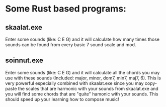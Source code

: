 # Some Rust based programs:

## skaalat.exe

Enter some sounds (like: C E G) and it will calculate how many times those sounds can be found from every basic 7 sound scale and mod.

## soinnut.exe

Enter some sounds (like: C E G) and it will calculate all the chords you may use with these sounds (Included: major, minor, dom7, min7, maj7, 6). This is very powerful especially combined with skaalat.exe since you may copy-paste the scales that are harmonic with your sounds from skaalat.exe and you will find some chords that are "quite" hamonic with your sounds. This should speed up your learning how to compose music!
